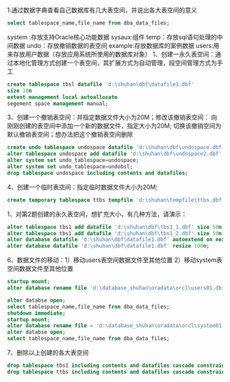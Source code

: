 1.通过数据字典查看自己数据库有几大表空间，并说出各大表空间的意义
```sql
select tablespace_name,file_name from dba_data_files;
```
system :存放支持Oracle核心功能数据
sysaux:组件
temp：存放sql语句处理的中间数据
undo：存放撤销数据的表空间
example:存放数据库的案例数据
users:用来存放用户数据（存放应用系统所使用的数据库对象）
1、创建一永久表空间：通过本地化管理方式创建一个表空间，其扩展方式为自动管理，段空间管理方式为手工
```sql
create tablespace tbsl datafile 'd:\shuhan\dbf\datafile1.dbf'
size 10m
extent management local autoallocate
segement space management manual;
```

3、创建一个撤销表空间：并指定数据文件大小为20M；修改该撤销表空间：
向刚刚创建的表空间中添加一个新的数据文件，指定大小为20M; 切换该撤销空间为默认撤销表空间；想办法把这个撤销表空间删除
```sql
create undo tablespace undospace datafile 'd:\shuhan\dbf\undospace.dbf' size 20m;
alter tablespace undospace add datafile 'd:\shuhan\dbf\undospace2.dbf' size 20m;
alter system set undo_tablespace=undospace;
alter system set undo_tablespace=undobsl;
drop tablespace undospace including contents and datafiles;
```

4、创建一个临时表空间：指定临时数据文件大小为20M;
```sql
create temporary tablespace ttbs tempfile 'd:\shuhan\tempfile\ttbs.dbf' size 20m;
```
1、对第2题创建的永久表空间，想扩充大小，有几种方法，请演示：
```sql
alter tablespace tbs1 add datafile 'd:\shuhan\dbf\tbs1_1.dbf' size 50m;
alter tablespace tbs1 add datafile 'd:\shuhan\dbf\tbs1_2.dbf' size 50m autoextend on next 5m maxsize 100m;
alter database datafile 'd:\shuhan\dbf\datafile1.dbf' autoextend on next 5m maxsize 100m;
alter database datafile 'd:\shuhan\dbf\datafile1.dbf' resize 100m;
```

6、数据文件的移动：1）移动users表空间数据文件至其他位置
                   2）移动system表空间数据文件至其他位置

```sql
startup mount;
alter database rename file 'd:\database_shuhan\oradata\orcl\users01.dbf' to 'd:\oo_shuhan\users02.dbf';
```
```sql
alter databse open;
select tablespace_name,file_name from dba_data_files;
shutdown immediate;
startup mount;
alter database rename file = 'd:\database_shuhan\oradata\orcl\system01.dbf' to 'd:\oo_shuhan\system02.dbf';
alter databse open;
select tablespace_name,file_name from dba_data_files;
```


7、删除以上创建的各大表空间
```sql
drop tablespace tbs1 including contents and datafiles cascade constraints;
drop tablespace ttbs including contents and datafiles cascade constraints;
```
